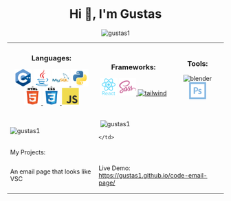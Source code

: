 <h1 align="center">Hi 👋, I'm Gustas</h1>

<p align="center"> <img src="https://komarev.com/ghpvc/?username=gustas1&label=Profile%20views&color=0e75b6&style=flat" alt="gustas1" /> </p>

<table align="center">
  <tr>
    <td>
      <h3 align="center">Languages:</h3>
      <p align="center"> 
        <a href="https://www.blender.org/" target="_blank" rel="noreferrer">
          <!--cplus -->
          <img src="https://raw.githubusercontent.com/devicons/devicon/master/icons/cplusplus/cplusplus-original.svg" alt="cplusplus" width="40" height="40"/> </a> <a href="https://www.w3schools.com/css/" target="_blank" rel="noreferrer">
          <!--java -->
          <img src="https://raw.githubusercontent.com/devicons/devicon/master/icons/java/java-original.svg" alt="java" width="40" height="40"/> </a> <a href="https://developer.mozilla.org/en-US/docs/Web/JavaScript" target="_blank" rel="noreferrer"> 
          <!--sql -->
          <img src="https://raw.githubusercontent.com/devicons/devicon/master/icons/mysql/mysql-original-wordmark.svg" alt="mysql" width="40" height="40"/> </a> <a href="https://www.photoshop.com/en" target="_blank" rel="noreferrer"> 
          <!--py -->
          <img src="https://raw.githubusercontent.com/devicons/devicon/master/icons/python/python-original.svg" alt="python" width="40" height="40"/> </a> <a href="https://reactjs.org/" target="_blank" rel="noreferrer">
          <!--html -->
          <img src="https://raw.githubusercontent.com/devicons/devicon/master/icons/html5/html5-original-wordmark.svg" alt="html5" width="40" height="40"/> </a> <a href="https://www.java.com" target="_blank" rel="noreferrer">
          <!--css -->
          <img src="https://raw.githubusercontent.com/devicons/devicon/master/icons/css3/css3-original-wordmark.svg" alt="css3" width="40" height="40"/> </a> <a href="https://www.w3.org/html/" target="_blank" rel="noreferrer"> 
          <!--js -->
          <img src="https://raw.githubusercontent.com/devicons/devicon/master/icons/javascript/javascript-original.svg" alt="javascript" width="40" height="40"/> </a> <a href="https://www.mysql.com/" target="_blank" rel="noreferrer"> 
          </p>
    </td>
    <td>
      <h3 align="center">Frameworks:</h3>
      <p align="center">
          <!--react -->
          <img src="https://raw.githubusercontent.com/devicons/devicon/master/icons/react/react-original-wordmark.svg" alt="react" width="40" height="40"/> </a> <a href="https://sass-lang.com" target="_blank" rel="noreferrer"> 
          <!--sass -->
          <img src="https://raw.githubusercontent.com/devicons/devicon/master/icons/sass/sass-original.svg" alt="sass" width="40" height="40"/> </a> <a href="https://tailwindcss.com/" target="_blank" rel="noreferrer"> 
          <!--tailw -->
          <img src="https://www.vectorlogo.zone/logos/tailwindcss/tailwindcss-icon.svg" alt="tailwind" width="40" height="40"/> </a> 
      </p>
    </td>
    <td>
      <h3 align="center">Tools:</h3>
      <p align="center">
        <!--Blender -->
        <img src="https://download.blender.org/branding/community/blender_community_badge_white.svg" alt="blender" width="40" height="40"/> </a> <a href="https://www.w3schools.com/cpp/" target="_blank" rel="noreferrer">
        <!--ps -->
        <img src="https://raw.githubusercontent.com/devicons/devicon/master/icons/photoshop/photoshop-line.svg" alt="photoshop" width="40" height="40"/> </a> <a href="https://www.python.org" target="_blank" rel="noreferrer"> 
      </p>
    </td>
  </tr>
  <tr>
    <td>
        <!--langs -->
        <p><img align="center" src="https://github-readme-stats.vercel.app/api/top-langs?username=gustas1&show_icons=true&locale=en&layout=compact" alt="gustas1" /></p>
    </td>
    <td colspan="2">
      <!--commits -->
      <p>&nbsp;<img src="https://raw.githubusercontent.com/Gustas1/github-stats-transparent/output/generated/overview.svg" alt="gustas1" style="max-width: 100%;"/><p>
      
    </td>
  </tr>
  <tr>
    <td colspan="3">My Projects:</td>
  </tr>
  <tr>
    <td><p>An email page that looks like VSC</p></td>
    <td colspan="2"><p>Live Demo: <a href="https://gustas1.github.io/code-email-page/">https://gustas1.github.io/code-email-page/</p></a></td>
  </tr>
</table>




